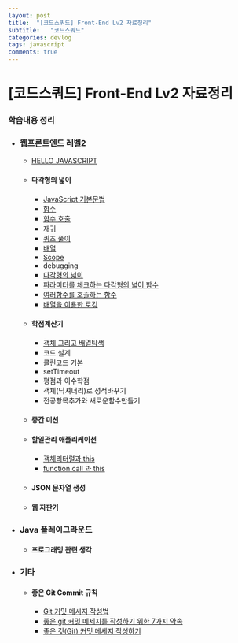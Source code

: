 ```yaml
---
layout: post
title:  "[코드스쿼드] Front-End Lv2 자료정리"
subtitle:   "코드스쿼드"
categories: devlog
tags: javascript
comments: true
---
```


# [코드스쿼드] Front-End Lv2 자료정리

### 학습내용 정리

- ### **웹프론트엔드 레벨2**

  - [HELLO JAVASCRIPT](https://github.com/antaehyeon/javascript-review/blob/ae3ab749485e1ac5d22e87fc612c0a8574417440/README/HELLO_JAVASCRIPT.md)

  - #### **다각형의 넓이**

    - [JavaScript 기본문법](https://github.com/antaehyeon/javascript-review/blob/antaehyeon/README/%EB%8B%A4%EA%B0%81%ED%98%95%EC%9D%98%20%EB%84%93%EC%9D%B4-JavaScript%20%EA%B8%B0%EB%B3%B8%EB%AC%B8%EB%B2%95.md)
    - [함수](https://github.com/antaehyeon/javascript-review/blob/antaehyeon/README/%EB%8B%A4%EA%B0%81%ED%98%95%EC%9D%98%20%EB%84%93%EC%9D%B4-%ED%95%A8%EC%88%98.md)
    - [함수 호출](https://github.com/antaehyeon/javascript-review/blob/antaehyeon/README/%EB%8B%A4%EA%B0%81%ED%98%95%EC%9D%98%20%EB%84%93%EC%9D%B4-%ED%95%A8%EC%88%98%20%ED%98%B8%EC%B6%9C.md)
    - [재귀](https://github.com/antaehyeon/javascript-review/blob/antaehyeon/README/%EB%8B%A4%EA%B0%81%ED%98%95%EC%9D%98%20%EB%84%93%EC%9D%B4-%EC%9E%AC%EA%B7%80.md)
    - [퀴즈 풀이](https://github.com/antaehyeon/javascript-review/blob/antaehyeon/README/%EB%8B%A4%EA%B0%81%ED%98%95%EC%9D%98%20%EB%84%93%EC%9D%B4-%ED%80%B4%EC%A6%88%ED%92%80%EC%9D%B4.md)
    - [배열](https://github.com/antaehyeon/javascript-review/blob/antaehyeon/README/%EB%8B%A4%EA%B0%81%ED%98%95%EC%9D%98%20%EB%84%93%EC%9D%B4-%EC%9E%AC%EA%B7%80.md)
    - [Scope](https://github.com/antaehyeon/javascript-review/blob/antaehyeon/README/%EB%8B%A4%EA%B0%81%ED%98%95%EC%9D%98%20%EB%84%93%EC%9D%B4-Scope.md)
    - debugging
    - [다각형의 넓이](https://github.com/antaehyeon/javascript-polygon/blob/antaehyeon/README/%EB%8B%A4%EA%B0%81%ED%98%95%EC%9D%98%20%EB%84%93%EC%9D%B4%20-%20%EB%8B%A4%EA%B0%81%ED%98%95%EC%9D%98%20%EB%84%93%EC%9D%B4.md)
    - [파라미터를 체크하는 다각형의 넓이 함수](https://github.com/antaehyeon/javascript-polygon/blob/antaehyeon/README/%EB%8B%A4%EA%B0%81%ED%98%95%EC%9D%98%20%EB%84%93%EC%9D%B4%20-%20%ED%8C%8C%EB%9D%BC%EB%AF%B8%ED%84%B0%EB%A5%BC%20%EC%B2%B4%ED%81%AC%ED%95%98%EB%8A%94%20%EB%8B%A4%EA%B0%81%ED%98%95%EC%9D%98%20%EB%84%93%EC%9D%B4%20%ED%95%A8%EC%88%98.md)
    - [여러함수를 호출하는 함수](https://github.com/antaehyeon/javascript-polygon/commit/194ef61dc731b129e4220ffc60bc691ff72227f9)
    - [배열을 이용한 로깅](https://github.com/antaehyeon/javascript-polygon/commit/1cc9d02682b72604d12ffc3a990377ccdf0c8380)

  - #### **학점계산기**

    - [객체 그리고 배열탐색](https://github.com/antaehyeon/javascript-grade/blob/antaehyeon/README/%ED%95%99%EC%A0%90%EA%B3%84%EC%82%B0%EA%B8%B0%20-%20%EA%B0%9D%EC%B2%B4%20%EA%B7%B8%EB%A6%AC%EA%B3%A0%20%EB%B0%B0%EC%97%B4%ED%83%90%EC%83%89.md)
    - 코드 설계
    - 클린코드 기본
    - setTimeout
    - 평점과 이수학점
    - 객체(딕셔너리)로 성적바꾸기
    - 전공항목추가와 새로운함수만들기

  - #### 중간 미션

  - #### 할일관리 애플리케이션

    - [객체리터럴과 this](https://github.com/antaehyeon/javascript-todo/blob/antaehyeon/README/%EA%B0%9D%EC%B2%B4%EB%A6%AC%ED%84%B0%EB%9F%B4%EA%B3%BC_this.md)
    - [function call 과 this](https://github.com/antaehyeon/javascript-todo/blob/antaehyeon/README/function_call%EA%B3%BC_this.md)

  - #### JSON 문자열 생성

  - #### 웹 자판기

- ### Java 플레이그라운드

  - #### 프로그래밍 관련 생각

- ### 기타

  - #### 좋은 Git Commit 규칙

    - [Git 커밋 메시지 작성법](https://item4.github.io/2016-11-01/How-to-Write-a-Git-Commit-Message/)
    - [좋은 git 커밋 메세지를 작성하기 위한 7가지 약속](http://meetup.toast.com/posts/106)
    - [좋은 깃(Git) 커밋 메세지 작성하기](https://tech.ssut.me/2015/06/24/write-a-good-git-commit-message/)